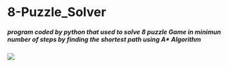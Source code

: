 # 8-Puzzle_Solver

##### program coded by python that used to solve 8 puzzle Game in minimun number of steps by finding the shortest path using A* Algorithm 

![](8Puzzle.gif)

